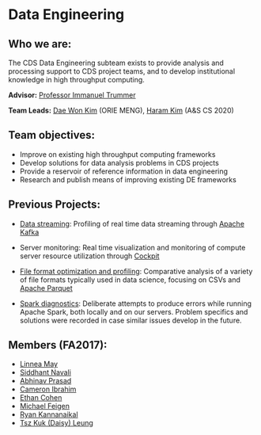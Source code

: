 # Data Engineering

## Who we are:
The CDS Data Engineering subteam exists to provide analysis and processing support to CDS project teams, and to develop institutional knowledge in high throughput computing. 

**Advisor:** [Professor Immanuel Trummer](http://www.itrummer.org/)

**Team Leads:** [Dae Won Kim](https://github.com/dwkwvss) (ORIE MENG), [Haram Kim](https://github.com/haramkim-1) (A&S CS 2020) 

## Team objectives:
* Improve on existing high throughput computing frameworks
* Develop solutions for data analysis problems in CDS projects
* Provide a reservoir of reference information in data engineering
* Research and publish means of improving existing DE frameworks

## Previous Projects:
* [Data streaming](https://github.com/CornellDataScience/DataEngineering/tree/master/archive/kafka_streaming): Profiling of real time data streaming through [Apache Kafka](https://kafka.apache.org)

* Server monitoring: Real time visualization and monitoring of compute server resource utilization through [Cockpit](http://cockpit-project.org/)

* [File format optimization and profiling](https://github.com/CornellDataScience/DataEngineering/tree/master/archive/file_formats): Comparative analysis of a variety of file formats typically used in data science, focusing on CSVs and [Apache Parquet](https://parquet.apache.org)

* [Spark diagnostics](https://github.com/CornellDataScience/DataEngineering/tree/master/archive/diagnostics): Deliberate attempts to produce errors while running Apache Spark, both locally and on our servers. Problem specifics and solutions were recorded in case similar issues develop in the future.


## Members (FA2017):
* [Linnea May](https://github.com/linnealovespie)
* [Siddhant Navali](https://github.com/SiddhantNavali)
* [Abhinav Prasad](https://github.com/abhinavp99)
* [Cameron Ibrahim](https://github.com/cai29)
* [Ethan Cohen]()
* [Michael Feigen](https://github.com/michaelfeigen)
* [Ryan Kannanaikal](https://github.com/rk635)
* [Tsz Kuk (Daisy) Leung](https://github.com/astro313)
